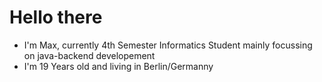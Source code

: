 # Hello there
- I'm Max, currently 4th Semester Informatics Student mainly focussing on java-backend developement
- I'm 19 Years old and living in Berlin/Germanny

